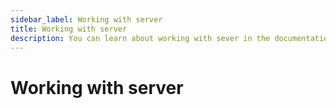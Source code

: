 ```yaml
---
sidebar_label: Working with server
title: Working with server
description: You can learn about working with sever in the documentation of the DHTMLX JavaScript Event Calendar library. Browse developer guides and API reference, try out code examples and live demos, and download a free 30-day evaluation version of DHTMLX Event Calendar.
---
```


# Working with server
